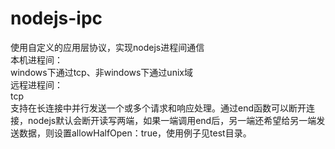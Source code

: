# nodejs-ipc
使用自定义的应用层协议，实现nodejs进程间通信
<br/>
本机进程间：<br/>
    windows下通过tcp、非windows下通过unix域<br/>
远程进程间：<br/>
    tcp<br/>
支持在长连接中并行发送一个或多个请求和响应处理。通过end函数可以断开连接，nodejs默认会断开读写两端，如果一端调用end后，另一端还希望给另一端发送数据，则设置allowHalfOpen：true，使用例子见test目录。

